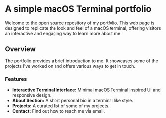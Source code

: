 # A simple macOS Terminal portfolio

Welcome to the open source repository of my portfolio. This web page is designed to replicate the look and feel of a macOS terminal, offering visitors an interactive and engaging way to learn more about me.


## Overview

The portfolio provides a brief introduction to me. It showcases some of the projects I've worked on and offers various ways to get in touch.

### Features

- **Interactive Terminal Interface:** Minimal macOS Terminal inspired UI and responsive design. 
- **About Section:** A short personal bio in a terminal like style.
- **Projects:** A curated list of some of my projects. 
- **Contact:** Find out how to reach me via email.

